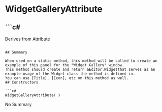 # WidgetGalleryAttribute

## ```c#
Derives from Attribute
```

## Summary

When used on a static method, this method will be called to create an example of this panel for the "Widget Gallery" window.
This method should create and return aEditor.Widgetthat serves as an example usage of the Widget class the method is defined in.
You can use [Title], [Icon], etc on this method as well.
## Constructors

```c#
WidgetGalleryAttribute( ) 
```
No Summary
